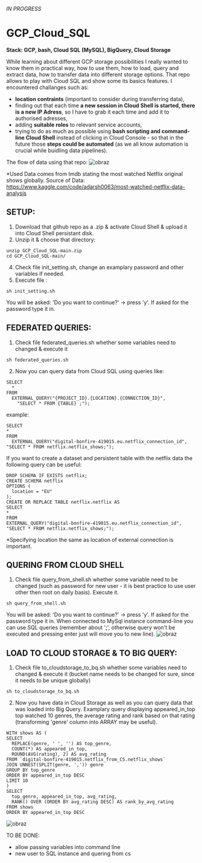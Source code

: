 _IN PROGRESS_ 

# GCP_Cloud_SQL

**Stack: GCP, bash, Cloud SQL (MySQL), BigQuery, Cloud Storage**

While learning about different GCP storage possibilities I really wanted to know them in practical way, how to use them, how to load, query and extract data, how to transfer data into different storage options. That repo allows to play with Cloud SQL and show some its basics features. 
I encountered challanges such as: 
* **location contraints** (important to consider during transferring data),
* finding out that each time **a new session in Cloud Shell is started, there is a new IP Adress**, so I have to grab it each time and add it to authorised adresses,
* adding **suitable roles** to relevant service accounts,
* trying to do as much as possible using **bash scripting and command-line Cloud Shell** instead of clicking in Cloud Console - so that in the future those **steps could be automated** (as we all know automation is crucial while buidling data pipelines).

The flow of data using that repo:
![obraz](https://github.com/KatarzynaBanach/GCP_Cloud_SQL/assets/102869680/2a74ee92-9306-4e0d-b222-cd5bba631446)

*Used Data comes from Imdb stating the most watched Netflix original shows globally.
Source of Data: [https://www.kaggle.com/code/adarsh0063/most-watched-netflix-data-analysis
](https://www.kaggle.com/datasets/jatinthakur706/most-watched-netflix-original-shows-tv-time)

## SETUP:

1. Download that github repo as a .zip & activate Cloud Shell & upload it into Cloud Shell persistant disk.
2. Unzip it & choose that directory:
```
unzip GCP_Cloud_SQL-main.zip
cd GCP_Cloud_SQL-main/
```
4. Check file init_setting.sh, change an examplary password and other variables if needed.
5. Execute file :
```
sh init_setting.sh
```
You will be asked: 'Do you want to continue?' -> press 'y'. If asked for the password type it in.

## FEDERATED QUERIES:
1. Check file federated_queries.sh whether some variables need to changed & execute it
```
sh federated_queries.sh
```
2. Now you can query data from Cloud SQL using queries like:
```
SELECT
  *
FROM
  EXTERNAL_QUERY("{PROJECT_ID}.{LOCATION}.{CONNECTION_ID}",
    "SELECT * FROM {TABLE} ;");
```
example:
```
SELECT
*
FROM
  EXTERNAL_QUERY("digital-bonfire-419015.eu.netflix_connection_id", "SELECT * FROM netflix.netflix_shows;");
```
If you want to create a dataset and persistent table with the netflix data the following query can be useful:
```
DROP SCHEMA IF EXISTS netflix;
CREATE SCHEMA netflix
OPTIONS (
  location = "EU"
);
CREATE OR REPLACE TABLE netflix.netflix AS 
SELECT
*
FROM
EXTERNAL_QUERY("digital-bonfire-419015.eu.netflix_connection_id", "SELECT * FROM netflix.netflix_shows;");
```
*Specifying location the same as location of external connection is important.

## QUERING FROM CLOUD SHELL
1. Check file query_from_shell.sh whether some variable need to be changed (such as password for new user - it is best practice to use user other then root on daily basis).
Execute it.
```
sh query_from_shell.sh
```
You will be asked: 'Do you want to continue?' -> press 'y'. If asked for the password type it in.
When connected to MySql instance command-line you can use SQL queries (remember about ';', otherwise query won't be executed and pressing enter just will move you to new line).
![obraz](https://github.com/KatarzynaBanach/GCP_Cloud_SQL/assets/102869680/77ad48dd-4991-4733-83ba-8af9d44061e7)


## LOAD TO CLOUD STORAGE & TO BIG QUERY:
1. Check file to_cloudstorage_to_bq.sh whether some variables need to changed & execute it (bucket name needs to be changed for sure, since it needs to be unique globally)
```
sh to_cloudstorage_to_bq.sh
```
2. Now you have data in Cloud Storage as well as you can query data that was loaded into Big Query.
Examplary query displaying appeared_in_top top watched 10 genres, the average rating and rank based on that rating (transforming 'genre' column into ARRAY may be useful).
```
WITH shows AS (
SELECT
  REPLACE(genre, ' ', '') AS top_genre,
  COUNT(*) AS appeared_in_top,
  ROUND(AVG(rating), 2) AS avg_rating
FROM `digital-bonfire-419015.netflix_from_CS.netflix_shows`
JOIN UNNEST(SPLIT(genre, ',')) genre
GROUP BY top_genre
ORDER BY appeared_in_top DESC
LIMIT 10
)
SELECT
  top_genre, appeared_in_top, avg_rating,
  RANK() OVER (ORDER BY avg_rating DESC) AS rank_by_avg_rating
FROM shows
ORDER BY appeared_in_top DESC
```
![obraz](https://github.com/KatarzynaBanach/GCP_Cloud_SQL/assets/102869680/068b6d87-c9cd-4237-8e34-3a1516fd0442)


TO BE DONE:
* allow passing variables into command line
* new user to SQL instance and quering from cs
